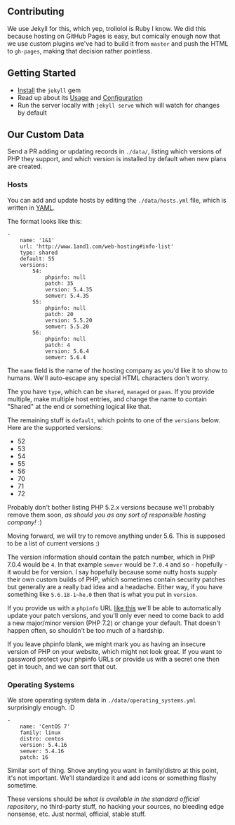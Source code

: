 ## Contributing

We use Jekyll for this, which yep, trollolol is Ruby I know. We did this because hosting on GitHub Pages is easy, but comically enough now that we use custom plugins we've had to build it from `master` and push the HTML to `gh-pages`, making that decision rather pointless.

## Getting Started

* [Install](http://jekyllrb.com/docs/installation/) the `jekyll` gem
* Read up about its [Usage](http://jekyllrb.com/docs/usage/) and [Configuration](http://jekyllrb.com/docs/configuration/)
* Run the server locally with `jekyll serve` which will watch for changes by default

## Our Custom Data

Send a PR adding or updating records in `./data/`, listing which versions of PHP they support, and which
version is installed by default when new plans are created.

### Hosts

You can add and update hosts by editing the `./data/hosts.yml` file, which is written in [YAML](http://www.yaml.org/).

The format looks like this:

```
-
    name: '1&1'
    url: 'http://www.1and1.com/web-hosting#info-list'
    type: shared
    default: 55
    versions:
        54:
            phpinfo: null
            patch: 35
            version: 5.4.35
            semver: 5.4.35
        55:
            phpinfo: null
            patch: 20
            version: 5.5.20
            semver: 5.5.20
        56:
            phpinfo: null
            patch: 4
            version: 5.6.4
            semver: 5.6.4
```

The `name` field is the name of the hosting company as you'd like it to show to humans. We'll auto-escape any special HTML characters don't worry. 

The you have `type`, which can be `shared`, `managed` or `paas`. If you provide multiple, make multiple host entries, and change the name to contain "Shared" at the end or something logical like that.

The remaining stuff is `default`, which points to one of the `versions` below. Here are the supported versions:

- 52
- 53
- 54
- 55
- 56
- 70
- 71
- 72

Probably don't bother listing PHP 5.2.x versions because we'll probably remove them soon, _as should you as any sort of responsible hosting company!_ :) 

Moving forward, we will try to remove anything under 5.6. This is supposed to be a list of current versions :)

The version information should contain the patch number, which in PHP 7.0.4 would be `4`. In that example `semver` would be `7.0.4` and so - hopefully - it would be for version. I say hopefully because some nutty hosts supply their own custom builds of PHP, which sometimes contain security patches but generally are a really bad idea and a headache. Either way, if you have something like `5.6.18-1~he.0` then that is what you put in `version`. 

If you provide us with a `phpinfo` URL [like this](http://php56.hosteurope-infos.de/phpinfo.php) we'll be able to automatically update your patch versions, and you'll only ever need to come back to add a new major/minor version (PHP 7.2) or change your default. That doesn't happen often, so shouldn't be too much of a hardship.

If you leave phpinfo blank, we might mark you as having an insecure version of PHP on your website, which might not look great. If you want to password protect your phpinfo URLs or provide us with a secret one then get in touch, and we can sort that out. 

### Operating Systems

We store operating system data in `./data/operating_systems.yml` surprisingly enough. :D

```
-
    name: 'CentOS 7'
    family: linux
    distro: centos
    version: 5.4.16
    semver: 5.4.16
    patch: 16
```

Similar sort of thing. Shove anyting you want in family/distro at this point, it's not important. We'll standardize it and add icons or something flashy sometime.

These versions should be _what is available in the standard official repository_, no third-party stuff, no hacking your sources, no bleeding edge nonsense, etc. Just normal, official, stable stuff. 
